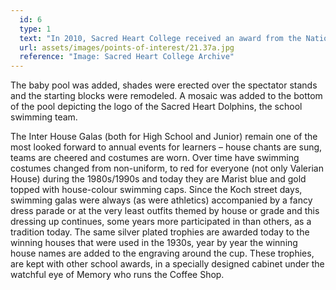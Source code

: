```yaml
---
  id: 6
  type: 1
  text: "In 2010, Sacred Heart College received an award from the National Lottery Distribution Trust Fund (NLDTF) to refurbish the pool area. "
  url: assets/images/points-of-interest/21.37a.jpg
  reference: "Image: Sacred Heart College Archive"
---
```

The baby pool was added, shades were erected over the spectator stands and the starting blocks were remodeled. A mosaic was added to the bottom of the pool depicting the logo of the Sacred Heart Dolphins, the school swimming team.

The Inter House Galas (both for High School and Junior) remain one of the most looked forward to annual events for learners – house chants are sung, teams are cheered and costumes are worn. Over time have swimming costumes changed from non-uniform, to red for everyone (not only Valerian House) during the 1980s/1990s and today they are Marist blue and gold topped with house-colour swimming caps. Since the Koch street days, swimming galas were always (as were athletics) accompanied by a fancy dress parade or at the very least outfits themed by house or grade and this dressing up continues, some years more participated in than others, as a tradition today. The same silver plated trophies are awarded today to the winning houses that were used in the 1930s, year by year the winning house names are added to the engraving around the cup. These trophies, are kept with other school awards, in a specially designed cabinet under the watchful eye of Memory who runs the Coffee Shop.
        